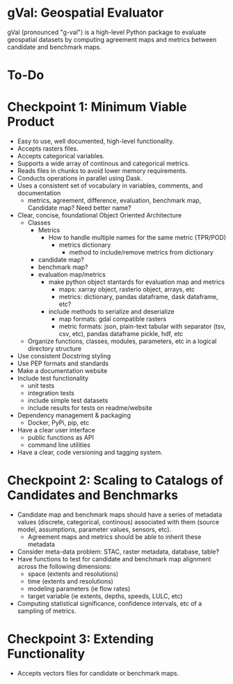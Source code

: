 # gVal: Geospatial Evaluator
gVal (pronounced "g-val") is a high-level Python package to evaluate geospatial datasets by computing agreement maps and metrics between candidate and benchmark maps.

# To-Do

# Checkpoint 1: Minimum Viable Product
- Easy to use, well documented, high-level functionality.
- Accepts rasters files.
- Accepts categorical variables.
- Supports a wide array of continous and categorical metrics.
- Reads files in chunks to avoid lower memory requirements.
- Conducts operations in parallel using Dask.
- Uses a consistent set of vocabulary in variables, comments, and documentation
    - metrics, agreement, difference, evaluation, benchmark map, Candidate map? Need better name?
- Clear, concise, foundational Object Oriented Architecture
    - Classes
        - Metrics
            - How to handle multiple names for the same metric (TPR/POD)
                - metrics dictionary
                    - method to include/remove metrics from dictionary
        - candidate map?
        - benchmark map?
        - evaluation map/metrics
            - make python object stantards for evaluation map and metrics
                - maps: xarray object, rasterio object, arrays, etc
                - metrics: dictionary, pandas dataframe, dask dataframe, etc?
            - include methods to serialize and deserialize
                - map formats: gdal compatible rasters
                - metric formats: json, plain-text tabular with separator (tsv, csv, etc), pandas dataframe pickle, hdf, etc
     - Organize functions, classes, modules, parameters, etc in a logical directory structure
- Use consistent Docstring styling
- Use PEP formats and standards
- Make a documentation website
- Include test functionality
    - unit tests
    - integration tests
    - include simple test datasets
    - include results for tests on readme/website
- Dependency management & packaging
    - Docker, PyPi, pip, etc
- Have a clear user interface
    - public functions as API
    - command line utilities
- Have a clear, code versioning and tagging system.

# Checkpoint 2: Scaling to Catalogs of Candidates and Benchmarks
- Candidate map and benchmark maps should have a series of metadata values (discrete, categorical, continous) associated with them (source model, assumptions, parameter values, sensors, etc).
    - Agreement maps and metrics should be able to inherit these metadata 
- Consider meta-data problem: STAC, raster metadata, database, table?
- Have functions to test for candidate and benchmark map alignment across the following dimensions:
    - space (extents and resolutions)
    - time (extents and resolutions)
    - modeling parameters (ie flow rates)
    - target variable (ie extents, depths, speeds, LULC, etc)
- Computing statistical significance, confidence intervals, etc of a sampling of metrics.

# Checkpoint 3: Extending Functionality
- Accepts vectors files for candidate or benchmark maps.
